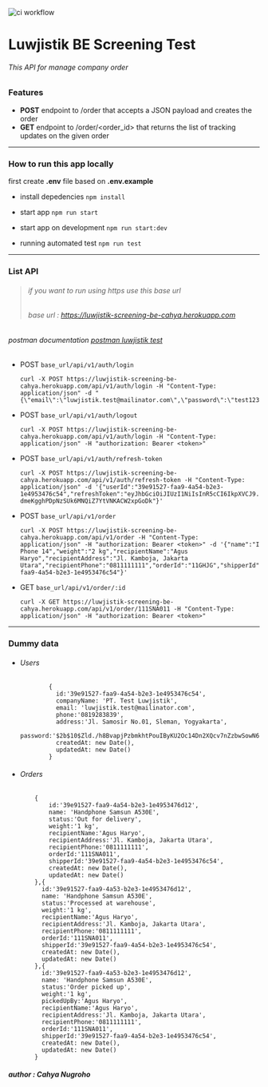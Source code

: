 ![ci workflow](https://github.com/cahyacaa/luwjistik-screening-be-cahya/actions/workflows/ci.yml/badge.svg)

# Luwjistik BE Screening Test
###### This API for manage company order
### Features
- **POST** endpoint to /order that accepts a JSON payload and creates the order
- **GET** endpoint to /order/<order_id> that returns the list of tracking updates on the given order


------------

### How to run this app locally
first create **.env** file based on **.env.example**
- install depedencies
`npm install`

- start app
`npm run start`

- start app on development 
`npm run start:dev`

- running automated test
`npm run test`

------------

### List API
> ###### if you want to run using https use this base url
> ###### base url :  https://luwjistik-screening-be-cahya.herokuapp.com
###### postman documentation [postman luwjistik test](https://documenter.postman.com/preview/9198348-df25e2d4-5df3-44e0-80c9-d78a77ebc18b?environment=&versionTag=latest&apiName=CURRENT&version=latest&documentationLayout=classic-double-column&right-sidebar=303030&top-bar=FFFFFF&highlight=EF5B25http:// "postman luwjistik test")

- POST  `base_url/api/v1/auth/login`


      curl -X POST https://luwjistik-screening-be-cahya.herokuapp.com/api/v1/auth/login -H "Content-Type: application/json" -d "{\"email\":\"luwjistik.test@mailinator.com\",\"password\":\"test12345\"}"
    

- POST  `base_url/api/v1/auth/logout`


      curl -X POST https://luwjistik-screening-be-cahya.herokuapp.com/api/v1/auth/login -H "Content-Type: application/json" -H "authorization: Bearer <token>"


- POST  `base_url/api/v1/auth/refresh-token`


      curl -X POST https://luwjistik-screening-be-cahya.herokuapp.com/api/v1/auth/refresh-token -H "Content-Type: application/json" -d '{"userId":"39e91527-faa9-4a54-b2e3-1e4953476c54","refreshToken":"eyJhbGciOiJIUzI1NiIsInR5cCI6IkpXVCJ9.eyJpZCI6IjM5ZTkxNTI3LWZhYTktNGE1NC1iMmUzLTFlNDk1MzQ3NmM1NCIsImlhdCI6MTYzOTk3NjM5OCwiZXhwIjoxNjQwMDYyNzk4fQ.5c2Q6-dmeKgghPDpNzSUk6MNQiZ7YtVNKACW2xpGoDk"}'


- POST `base_url/api/v1/order`


      curl -X POST https://luwjistik-screening-be-cahya.herokuapp.com/api/v1/order -H "Content-Type: application/json" -H "authorization: Bearer <token>" -d '{"name":"I Phone 14","weight":"2 kg","recipientName":"Agus Haryo","recipientAddress":"Jl. Kamboja, Jakarta Utara","recipientPhone":"0811111111","orderId":"11GHJG","shipperId":"39e91527-faa9-4a54-b2e3-1e4953476c54"}'

- GET   `base_url/api/v1/order/:id`


      curl -X GET https://luwjistik-screening-be-cahya.herokuapp.com/api/v1/order/111SNA011 -H "Content-Type: application/json" -H "authorization: Bearer <token>"

------------


### Dummy data 

- ###### Users
   
              {
                id:'39e91527-faa9-4a54-b2e3-1e4953476c54',
                companyName: 'PT. Test Luwjistik',
                email: 'luwjistik.test@mailinator.com',
                phone:'0819283839',
                address:'Jl. Samosir No.01, Sleman, Yogyakarta',
                password:'$2b$10$Zld./h8BvapjPzbmkhtPouIByKU2Oc14Dn2XQcv7nZzbwSowN6pqW',
                createdAt: new Date(),
                updatedAt: new Date()
              }

- ###### Orders

          {
              id:'39e91527-faa9-4a54-b2e3-1e4953476d12',
              name: 'Handphone Samsun A530E',
              status:'Out for delivery',
              weight:'1 kg',
              recipientName:'Agus Haryo',
              recipientAddress:'Jl. Kamboja, Jakarta Utara',
              recipientPhone:'0811111111',
              orderId:'111SNA011',
              shipperId:'39e91527-faa9-4a54-b2e3-1e4953476c54',
              createdAt: new Date(),
              updatedAt: new Date()
          },{
            id:'39e91527-faa9-4a53-b2e3-1e4953476d12',
            name: 'Handphone Samsun A530E',
            status:'Processed at warehouse',
            weight:'1 kg',
            recipientName:'Agus Haryo',
            recipientAddress:'Jl. Kamboja, Jakarta Utara',
            recipientPhone:'0811111111',
            orderId:'111SNA011',
            shipperId:'39e91527-faa9-4a54-b2e3-1e4953476c54',
            createdAt: new Date(),
            updatedAt: new Date()
          },{
            id:'39e91527-faa9-4a53-b2e3-1e4953476d12',
            name: 'Handphone Samsun A530E',
            status:'Order picked up',
            weight:'1 kg',
            pickedUpBy:'Agus Haryo',
            recipientName:'Agus Haryo',
            recipientAddress:'Jl. Kamboja, Jakarta Utara',
            recipientPhone:'0811111111',
            orderId:'111SNA011',
            shipperId:'39e91527-faa9-4a54-b2e3-1e4953476c54',
            createdAt: new Date(),
            updatedAt: new Date()
          }


#####  *author : Cahya Nugroho*